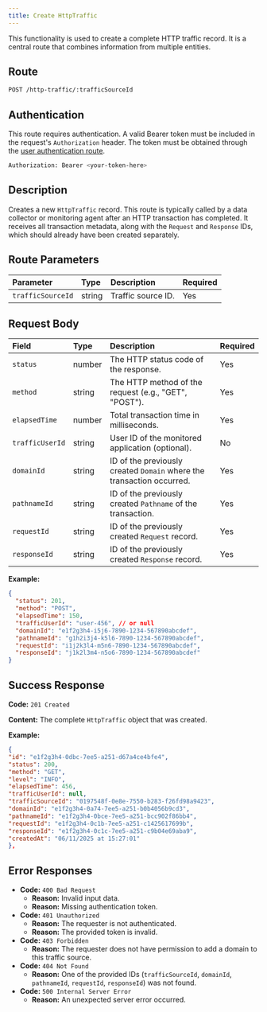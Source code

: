 ```yaml
---
title: Create HttpTraffic
---
```


This functionality is used to create a complete HTTP traffic record. It is a central route that combines information from multiple entities.

## Route

```bash
POST /http-traffic/:trafficSourceId
```

## Authentication

This route requires authentication. A valid Bearer token must be included in the request's `Authorization` header. The token must be obtained through the [user authentication route](/api/user/authuser/).

```bash
Authorization: Bearer <your-token-here>
```

## Description

Creates a new `HttpTraffic` record. This route is typically called by a data collector or monitoring agent after an HTTP transaction has completed. It receives all transaction metadata, along with the `Request` and `Response` IDs, which should already have been created separately.

## Route Parameters

| Parameter         | Type   | Description        | Required |
| :---------------- | :----- | :----------------- | :------- |
| `trafficSourceId` | string | Traffic source ID. | Yes      |

## Request Body

| Field           | Type   | Description                                                           | Required |
| :-------------- | :----- | :-------------------------------------------------------------------- | :------- |
| `status`        | number | The HTTP status code of the response.                                 | Yes      |
| `method`        | string | The HTTP method of the request (e.g., "GET", "POST").                 | Yes      |
| `elapsedTime`   | number | Total transaction time in milliseconds.                               | Yes      |
| `trafficUserId` | string | User ID of the monitored application (optional).                      | No       |
| `domainId`      | string | ID of the previously created `Domain` where the transaction occurred. | Yes      |
| `pathnameId`    | string | ID of the previously created `Pathname` of the transaction.           | Yes      |
| `requestId`     | string | ID of the previously created `Request` record.                        | Yes      |
| `responseId`    | string | ID of the previously created `Response` record.                       | Yes      |

**Example:**

```json
{
  "status": 201,
  "method": "POST",
  "elapsedTime": 150,
  "trafficUserId": "user-456", // or null
  "domainId": "e1f2g3h4-i5j6-7890-1234-567890abcdef",
  "pathnameId": "g1h2i3j4-k5l6-7890-1234-567890abcdef",
  "requestId": "i1j2k3l4-m5n6-7890-1234-567890abcdef",
  "responseId": "j1k2l3m4-n5o6-7890-1234-567890abcdef"
}
```

## Success Response

**Code:** `201 Created`

**Content:** The complete `HttpTraffic` object that was created.

**Example:**

```json
{
"id": "e1f2g3h4-0dbc-7ee5-a251-d67a4ce4bfe4",
"status": 200,
"method": "GET",
"level": "INFO",
"elapsedTime": 456,
"trafficUserId": null,
"trafficSourceId": "0197548f-0e8e-7550-b283-f26fd98a9423",
"domainId": "e1f2g3h4-0a74-7ee5-a251-b0b4056b9cd3",
"pathnameId": "e1f2g3h4-0bce-7ee5-a251-bcc902f86bb4",
"requestId": "e1f2g3h4-0c1b-7ee5-a251-c1425617699b",
"responseId": "e1f2g3h4-0c1c-7ee5-a251-c9b04e69aba9",
"createdAt": "06/11/2025 at 15:27:01"
},
```

## Error Responses

- **Code:** `400 Bad Request`
  - **Reason:** Invalid input data.
  - **Reason:** Missing authentication token.
- **Code:** `401 Unauthorized`
  - **Reason:** The requester is not authenticated.
  - **Reason:** The provided token is invalid.
- **Code:** `403 Forbidden`
  - **Reason:** The requester does not have permission to add a domain to this traffic source.
- **Code:** `404 Not Found`
  - **Reason:** One of the provided IDs (`trafficSourceId`, `domainId`, `pathnameId`, `requestId`, `responseId`) was not found.
- **Code:** `500 Internal Server Error`
  - **Reason:** An unexpected server error occurred.
